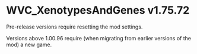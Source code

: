 # WVC_XenotypesAndGenes v1.75.72
 
Pre-release versions require resetting the mod settings.

Versions above 1.00.96 require (when migrating from earlier versions of the mod) a new game.